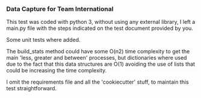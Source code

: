 ### Data Capture for Team International

This test was coded with python 3, without using any external library,
I left a main.py file with the steps indicated on the test document provided
by you.

Some unit tests where added.

The build_stats method could have some O(n2) time complexity to get the main 
'less, greater and between' processes, but dictionaries where used due to the
fact that this data structures are O(1) avoiding the use of lists that could 
be increasing the time complexity.

I omit the requirements file and all the 'cookiecutter' stuff, to maintain this
test straightforward.